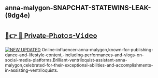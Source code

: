 ## anna-malygon-SNAPCHAT-STATEWINS-LEAK-(9dg4e)


# <h2><a href="https://mediaupload.pro?-20M">🔗👉 🔴 Private-P𝚑ot𝚘𝚜-V𝚒d𝚎o</a></h2>

[![NEW UPDATED](https://i.imgur.com/0qMVB7G.gif)](https://mediaupload.pro?-20M)
Online-influencer-anna-malygon,known-for-publishing-dance-and-lifestyle-content,-including-performances-and-vlogs-on-social-media-platforms.Brilliant-ventriloquist-assistant-anna-malygon,celebrated-for-their-exceptional-abilities-and-accomplishments-in-assisting-ventriloquists.  